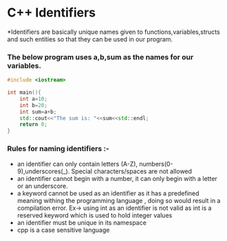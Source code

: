 # C++ Identifiers

 *Identifiers are basically unique names given to functions,variables,structs and such entities so that they can be used in our program.

### The below program uses a,b,sum as the names for our variables.

``` cpp
#include <iostream>

int main(){
    int a=10;
    int b=20;
    int sum=a+b;
    std::cout<<"The sum is: "<<sum<<std::endl;
    return 0;
}
```

### Rules for naming identifiers :-

* an identifier can only contain letters (A-Z), numbers(0-9),underscores(_). Special characters/spaces are not allowed
* an identifier cannot begin with a number, it can only begin with a letter or an underscore.
* a keyword cannot be used as an identifier as it has a predefined meaning withing the programming language , doing so would result in a compilation error. Ex-> using int as an identifier is not valid as int is a reserved keyword which is used to hold integer values
* an identifier must be unique in its namespace
* cpp is a case sensitive language 

